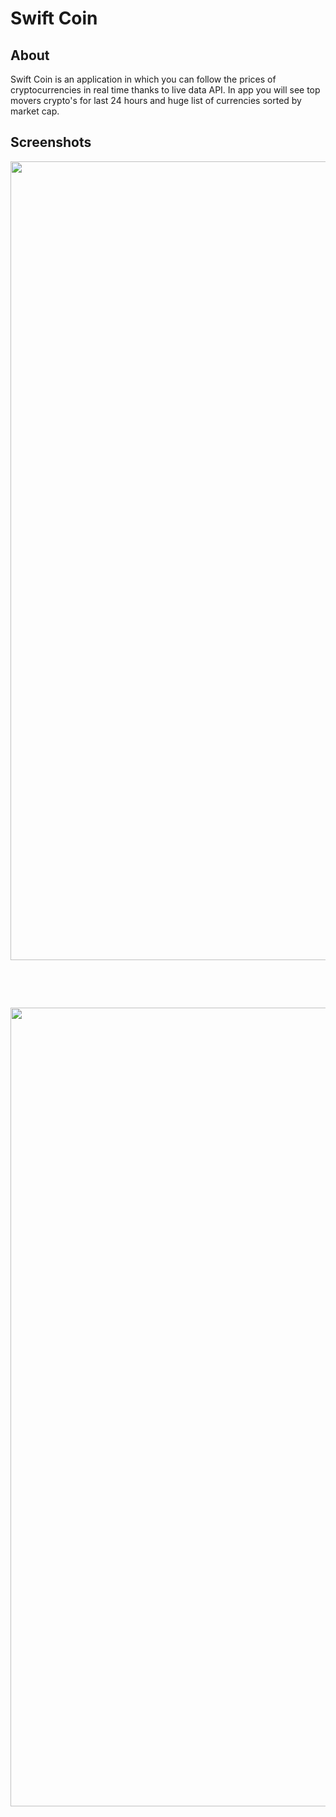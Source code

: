 # Swift Coin

## About

Swift Coin is an application in which you can follow the prices of cryptocurrencies in real time thanks to live data API.
In app you will see top movers crypto's for last 24 hours and huge list of currencies sorted by market cap.

## Screenshots

<p align="center">

<img src="https://user-images.githubusercontent.com/94106586/203501451-47d02360-3525-4d0e-9c77-076c897922bb.png" width=590 height=1278>  

</p>

<p>&nbsp;</p>
<p>&nbsp;</p>

<p align="center">

<img src="https://user-images.githubusercontent.com/94106586/203501456-01c7f235-1548-4784-8495-086b3ec85e7b.png" width=590 height=1278>  

</p>

<p>&nbsp;</p>
<p>&nbsp;</p>
